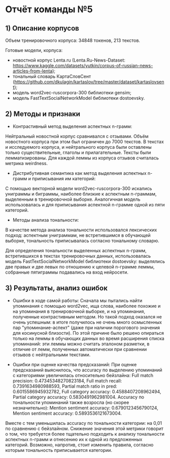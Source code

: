# Отчёт команды №5

## 1) Описание корпусов 
Объем тренировочного корпуса: 34848 токенов, 213 текстов.

Готовые модели, корпуса:
- новостной корпус Lenta.ru (Lenta.Ru-News-Dataset: https://www.kaggle.com/datasets/yutkin/corpus-of-russian-news-articles-from-lenta);
- тональный словарь КартаСловСент (https://github.com/dkulagin/kartaslov/tree/master/dataset/kartaslovsent);
- модель word2vec-ruscorpora-300 библиотеки gensim;
- модель FastTextSocialNetworkModel библиотеки dostoevsky.

## 2) Методы и признаки

- Контрастивный метод выделения аспектных n-грамм:

Нейтральный новостной корпус сравнивался с отзывами. Объём новостного корпуса при этом был ограничен до 7000 текстов. В текстах и исследуемого корпуса, и нейтрального корпуса были оставлены только существительные, глаголы и прилагательные. Тексты были лемматизированы. Для каждой леммы из корпуса отзывов считалась метрика weirdness.

- Дистрибутивная семантика как метод выделения аспектных n-грамм и приписывания им категорий:

С помощью векторной модели word2vec-ruscorpora-300 искались униграммы и биграммы, наиболее близкие к аспектным n-граммам, выделенным в тренировочной выборке. Аналогичная модель использовалась и для приписывания аспектной n-грамме одной из пяти категорий.

- Методы анализа тональности:

В качестве метода анализа тональности использовался лексических подход: аспектным униграммам, не встретившимся в обучающей выборке, тональность приписывалась согласно тональному словарю. 

Для определения тональности выделенных аспектных n-грамм, встретившихся в текстах тренировочных данных, использовалась модель FastTextSocialNetworkModel библиотеки dostoevsky: выделялись две правых и две левых по отношению к целевой n-грамме леммы, собранные пятиграммы подавались на вход нейросети.

## 3) Результаты, анализ ошибок

- Ошибки в ходе самой работы:
Сначала мы пытались найти упоминания с помощью word2vec, ища слова, наиболее похожие и на упоминания в тренировочной выборке, и на упоминания, полученные контрастивным методом. Но такой подход оказался не очень успешным: в итоге получилось не очень много осмысленных пар "упоминание-аспект" (даже при наличии порогового значения для косинусной близости).
По этой причине было решено опираться только на леммы в обучающих данных во время расширения списка упоминаний: эти леммы можно считать эталоном разметки, в отличие от лемм, полученных автоматически при сравнении отзывов с нейтральными текстами.

- Ошибки при оценке качества предсказаний:
При оценке предсказаний выяснилось, что accuracy по выделению упоминаний с категориями увеличилась относительно бейзлайна: Full match precision: 0.47345348270823184, Full match recall: 0.7391634980988593, Partial match ratio in pred: 0.6015586945932782, Full category accuracy: 0.4588407208962494, Partial category accuracy: 0.5830491962981004. Accuracy по тональности упоминаний также возросла (но скорее незначительно): Mention sentiment accuracy: 0.6790123456790124, Mention sentiment accuracy: 0.5893536121673004.

Вместе с тем уменьшилась accuracy по тональности категории: на 0,01 по сравнению с бейзлайном. Снижение значения этой метрики говорит о том, что требуется более тщательно подходить к анализу тональности аспектных n-грамм и отнесению их к одной из предложенных категорий. Возможно, напротив, стоит изменить правила, согласно которым тональность приписывается категории.
